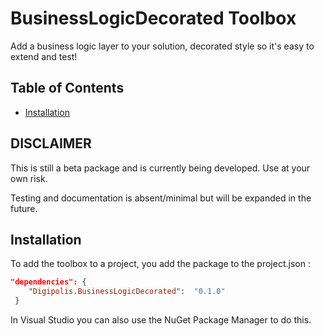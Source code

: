 # BusinessLogicDecorated Toolbox

Add a business logic layer to your solution, decorated style so it's easy to extend and test!

## Table of Contents

<!-- START doctoc generated TOC please keep comment here to allow auto update -->
<!-- DON'T EDIT THIS SECTION, INSTEAD RE-RUN doctoc TO UPDATE -->

- [Installation](#installation)

<!-- END doctoc generated TOC please keep comment here to allow auto update -->

## DISCLAIMER

This is still a beta package and is currently being developed.
Use at your own risk.

Testing and documentation is absent/minimal but will be expanded in the future.

## Installation

To add the toolbox to a project, you add the package to the project.json :

``` json 
"dependencies": {
    "Digipolis.BusinessLogicDecorated":  "0.1.0"
 }
``` 

In Visual Studio you can also use the NuGet Package Manager to do this.

